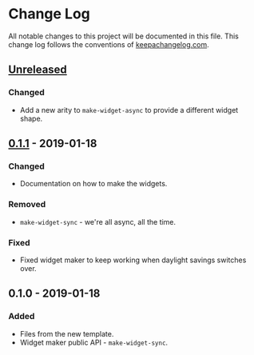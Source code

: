 # Change Log
All notable changes to this project will be documented in this file. This change log follows the conventions of [keepachangelog.com](http://keepachangelog.com/).

## [Unreleased]
### Changed
- Add a new arity to `make-widget-async` to provide a different widget shape.

## [0.1.1] - 2019-01-18
### Changed
- Documentation on how to make the widgets.

### Removed
- `make-widget-sync` - we're all async, all the time.

### Fixed
- Fixed widget maker to keep working when daylight savings switches over.

## 0.1.0 - 2019-01-18
### Added
- Files from the new template.
- Widget maker public API - `make-widget-sync`.

[Unreleased]: https://github.com/your-name/hobbit-violence/compare/0.1.1...HEAD
[0.1.1]: https://github.com/your-name/hobbit-violence/compare/0.1.0...0.1.1
